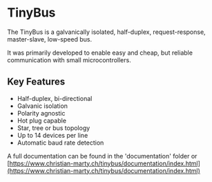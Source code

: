 # TinyBus

The TinyBus is a galvanically isolated, half-duplex, request-response, master-slave, low-speed bus.

It was primarily developed to enable easy and cheap, but reliable communication with small microcontrollers.

## Key Features
* Half-duplex, bi-directional
* Galvanic isolation
* Polarity agnostic
* Hot plug capable
* Star, tree or bus topology
* Up to 14 devices per line
* Automatic baud rate detection

A full documentation can be found in the 'documentation' folder or [https://www.christian-marty.ch/tinybus/documentation/index.html](https://www.christian-marty.ch/tinybus/documentation/index.html)